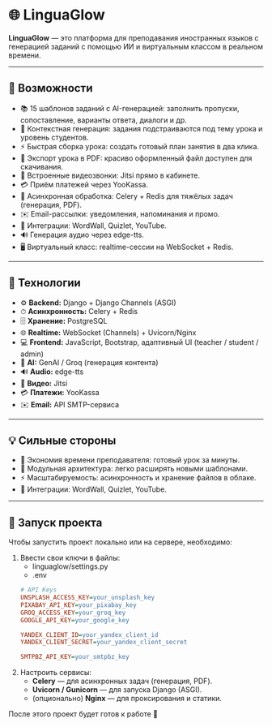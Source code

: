 # 🌐 LinguaGlow

**LinguaGlow** — это платформа для преподавания иностранных языков с генерацией заданий с помощью ИИ и виртуальным классом в реальном времени.

---

## 🚀 Возможности

* 📚 15 шаблонов заданий с AI-генерацией: заполнить пропуски, сопоставление, варианты ответа, диалоги и др.
* 🎯 Контекстная генерация: задания подстраиваются под тему урока и уровень студентов.
* ⚡ Быстрая сборка урока: создать готовый план занятия в два клика.
* 📝 Экспорт урока в PDF: красиво оформленный файл доступен для скачивания.
* 🎥 Встроенные видеозвонки: Jitsi прямо в кабинете.
* 💳 Приём платежей через YooKassa.
* 🔄 Асинхронная обработка: Celery + Redis для тяжёлых задач (генерация, PDF).
* ✉️ Email-рассылки: уведомления, напоминания и промо.
* 🔗 Интеграции: WordWall, Quizlet, YouTube.
* 🔊 Генерация аудио через edge-tts.
* 🖥 Виртуальный класс: realtime-сессии на WebSocket + Redis.

---

## 🧠 Технологии

* ⚙️ **Backend:** Django + Django Channels (ASGI)
* ⏱ **Асинхронность:** Celery + Redis
* 🗄 **Хранение:** PostgreSQL
* 🌐 **Realtime:** WebSocket (Channels) + Uvicorn/Nginx
* 💻 **Frontend:** JavaScript, Bootstrap, адаптивный UI (teacher / student / admin)
* 🤖 **AI:** GenAI / Groq (генерация контента)
* 🔊 **Audio:** edge-tts
* 🎥 **Видео:** Jitsi
* 💳 **Платежи:** YooKassa
* ✉️ **Email:** API SMTP-сервиса

---

## 💡 Сильные стороны

* 🚀 Экономия времени преподавателя: готовый урок за минуты.
* 🧩 Модульная архитектура: легко расширять новыми шаблонами.
* ⚡ Масштабируемость: асинхронность и хранение файлов в облаке.
* 🔗 Интеграции: WordWall, Quizlet, YouTube.


---

## 🔧 Запуск проекта

Чтобы запустить проект локально или на сервере, необходимо:

1. Ввести свои ключи в файлы:
   * linguaglow/settings.py
   * .env
   ```ini
   # API Keys
   UNSPLASH_ACCESS_KEY=your_unsplash_key
   PIXABAY_API_KEY=your_pixabay_key
   GROQ_ACCESS_KEY=your_groq_key
   GOOGLE_API_KEY=your_google_key

   YANDEX_CLIENT_ID=your_yandex_client_id
   YANDEX_CLIENT_SECRET=your_yandex_client_secret

   SMTPBZ_API_KEY=your_smtpbz_key

2. Настроить сервисы:
   * **Celery** — для асинхронных задач (генерация, PDF).
   * **Uvicorn / Gunicorn** — для запуска Django (ASGI).
   * (опционально) **Nginx** — для проксирования и статики.

После этого проект будет готов к работе 🚀
